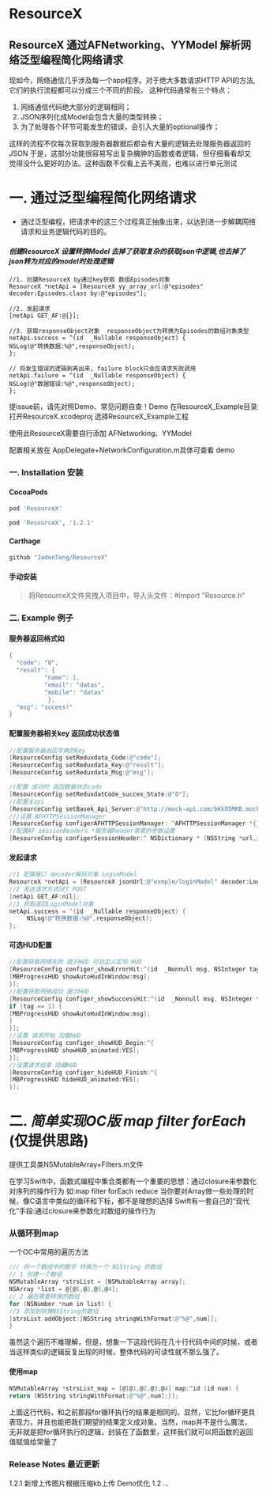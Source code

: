 # ResourceX
## ResourceX 通过AFNetworking、YYModel 解析网络泛型编程简化网络请求 

现如今，网络通信几乎涉及每一个app程序。对于绝大多数请求HTTP API的方法,它们的执行流程都可以分成三个不同的阶段。
这种代码通常有三个特点：
1. 网络通信代码绝大部分的逻辑相同；
2. JSON序列化成Model会包含大量的类型转换；
3. 为了处理各个环节可能发生的错误，会引入大量的optional操作；

这样的流程不仅每次获取到服务器数据后都会有大量的逻辑去处理服务器返回的JSON
于是，这部分功能很容易写出复杂臃肿的函数或者逻辑，但仔细看看却又觉得没什么更好的办法。这种函数不仅看上去不美观，也难以进行单元测试

# 一. **通过泛型编程简化网络请求**

- 通过泛型编程，把请求中的这三个过程真正抽象出来，以达到进一步解耦网络请求和业务逻辑代码的目的。

#### *创建ResourceX 设置转换Model 去掉了获取复杂的获取json中逻辑,也去掉了json转为对应的model时处理逻辑*
```
//1. 创建ResourceX by通过key获取 数组Episodes对象
ResourceX *netApi = [ResourceX yy_array_url:@"episodes" decoder:Episodes.class by:@"episodes"];

//2. 发起请求
[netApi GET_AF:@{}];

//3. 获取responseObject对象  responseObject为转换为Episodes的数组对象类型
netApi.success = ^(id  _Nullable responseObject) {
NSLog(@"转换数据:%@",responseObject);
};

// 将发生错误的逻辑剥离出来, failure block只会在请求失败调用
netApi.failure = ^(id  _Nullable responseObject) {
NSLog(@"数据错误:%@",responseObject);
};
```
提issue前，请先对照Demo、常见问题自查！Demo 在ResourceX_Example目录 打开ResourceX.xcodeproj 选择ResourceX_Example工程

使用此ResourceX需要自行添加 AFNetworking、YYModel

配置相关放在 AppDelegate+NetworkConfiguration.m具体可查看 demo

### 一. Installation 安装

#### CocoaPods

```ruby
pod 'ResourceX'  
```
```ruby
pod 'ResourceX', '1.2.1'
```  

#### Carthage
```objective-c
github "JadenTeng/ResourceX"
```

#### 手动安装
> 将ResourceX文件夹拽入项目中，导入头文件：#import "Resource.h"

### 二. Example 例子

#### 服务器返回格式如
```objective-c
{
  "code": "0",
  "result": {
          "name": 1,
          "email": "datas",
          "mobile": "datas"
           },
  "msg": "sucess!"
}

```
#### 配置服务器相关key 返回成功状态值

```objective-c
//配置服务器返回字典的key
[ResourceConfig setReduxdata_Code:@"code"];
[ResourceConfig setReduxdata_Key:@"result"];
[ResourceConfig setReduxdata_Msg:@"msg"];

//配置 成功时 返回数据状态code
[ResourceConfig setReduxdatCode_succes_State:@"0"];
//配置主api
[ResourceConfig setBasek_Api_Server:@"http://mock-api.com/bKkO5MKB.mock"];
///设置 AFHTTPSessionManager
[ResourceConfig configerAFHTTPSessionManager: ^AFHTTPSessionManager *{}];
//配置AF sessionHeaders *服务器header需要的参数设置
[ResourceConfig configerSessionHeader:^ NSDictionary * (NSString *url,id _Nullable parmas){}];
```
#### 发起请求
```objective-c
//1 配置接口 decoder解码对象 LoginModel
ResourceX *netApi = [ResourceX jsonUrl:@"exmple/loginModel" decoder:LoginModel.class];
//2 发送请求方式GET POST
[netApi GET_AF:nil];
//3 获取返回LoginModel对象
netApi.success = ^(id  _Nullable responseObject) {
     NSLog(@"转换数据:%@",responseObject);
};
```
####  可选HUD配置
```objective-c
//配置获取网络失败 提示HUD 可自定义实现 HUD
[ResourceConfig configer_showErrorHit:^(id  _Nonnull msg, NSInteger tag) {
[MBProgressHUD showAutoHudInWindow:msg];
}];
//配置获取网络成功 提示HUD
[ResourceConfig configer_showSuccessHit:^(id  _Nonnull msg, NSInteger tag) {
if (tag == 1) {
[MBProgressHUD showAutoHudInWindow:msg];
}
}];
//设置 请求开始 加载HUD
[ResourceConfig configer_showHUD_Begin:^{
[MBProgressHUD showHUD_animated:YES];
}];
//设置请求结束 隐藏HUD
[ResourceConfig configer_hideHUD_Finish:^{
[MBProgressHUD hideHUD_animated:YES];
}];
```
# 二. ***简单实现OC版 map filter forEach*** (仅提供思路) 
提供工具类NSMutableArray+Filters.m文件

在学习Swift中，函数式编程中集合类都有一个重要的思想：通过closure来参数化对序列的操作行为 如:map filter forEach reduce
当你要对Array做一些处理的时候，像C语言中类似的循环和下标，都不是理想的选择 Swift有一套自己的“现代化”手段:通过closure来参数化对数组的操作行为

### 从循环到map
一个OC中常用的遍历方法
```objective-c
/// 将一个数组中的数字 转换为一个 NSString 的数组
// 1 创建一个数组
NSMutableArray *strsList = [NSMutableArray array];
NSArray *list = @[@1,@2,@3,@4];
// 2 遍历需要转换的数组
for (NSNumber *num in list) {
//3 添加到转换NSString的数组
[strsList addObject:[NSString stringWithFormat:@"%@",num]];
}
```
虽然这个遍历不难理解，但是，想象一下这段代码在几十行代码中间的时候，或者当这样类似的逻辑反复出现的时候，整体代码的可读性就不那么强了。

#### 使用map
```objective-c
NSMutableArray *strsList_map = [@[@1,@2,@3,@4] map:^id (id num) {
return [NSString stringWithFormat:@"%@",num];}];
```
上面这行代码，和之前那段for循环执行的结果是相同的。显然，它比for循环更具表现力，并且也能把我们期望的结果定义成对象。当然，map并不是什么魔法，无非就是把for循环执行的逻辑，封装在了函数里，这样我们就可以把函数的返回值赋值给常量了

###  Release Notes 最近更新     
1.2.1 新增上传图片根据压缩kb上传 Demo优化
1.2 
...
